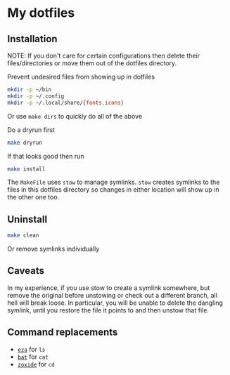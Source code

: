 # My dotfiles

## Installation

NOTE: If you don't care for certain configurations then delete their files/directories
or move them out of the dotfiles directory.

Prevent undesired files from showing up in dotfiles
```bash
mkdir -p ~/bin
mkdir -p ~/.config
mkdir -p ~/.local/share/{fonts,icons}
```
Or use `make dirs` to quickly do all of the above

Do a dryrun first
```bash
make dryrun
```

If that looks good then run
```bash
make install
```

The `MakeFile` uses `stow` to manage symlinks.
`stow` creates symlinks to the files in this dotfiles directory so changes in either location will show up in the other one too.

## Uninstall

```bash
make clean
```

Or remove symlinks individually

## Caveats

In my experience, if you use stow to create a symlink somewhere,
but remove the original before unstowing
or check out a different branch, all hell will break loose.
In particular, you will be unable to delete the dangling symlink,
until you restore the file it points to and then unstow that file.

## Command replacements

- [`eza`](https://github.com/eza-community/eza) for `ls`
- [`bat`](https://github.com/sharkdp/bat) for `cat`
- [`zoxide`](https://github.com/ajeetdsouza/zoxide) for `cd`
